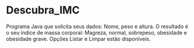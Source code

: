 # Descubra_IMC
Programa Java que solicita seus dados: Nome, peso e altura. O resultado é o seu índice de massa corporal: Magreza, normal, sobrepeso, obesidade e obesidade grave.
Opções Listar e Limpar estão disponíveis.
